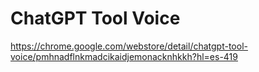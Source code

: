 # ChatGPT Tool Voice
https://chrome.google.com/webstore/detail/chatgpt-tool-voice/pmhnadflnkmadcikaidjemonacknhkkh?hl=es-419
